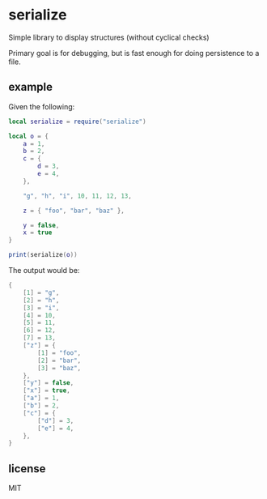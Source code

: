 # serialize 

Simple library to display structures (without
cyclical checks)

Primary goal is for debugging, but is fast enough for doing
persistence to a file.

## example

Given the following:

```lua
local serialize = require("serialize")

local o = {
	a = 1,
	b = 2,
	c = {
		d = 3,
		e = 4,
	},

	"g", "h", "i", 10, 11, 12, 13,

	z = { "foo", "bar", "baz" },

	y = false,
	x = true
}

print(serialize(o))
```

The output would be:

```lua
{
	[1] = "g", 
	[2] = "h", 
	[3] = "i", 
	[4] = 10, 
	[5] = 11, 
	[6] = 12, 
	[7] = 13, 
	["z"] = {
		[1] = "foo", 
		[2] = "bar", 
		[3] = "baz", 
	}, 
	["y"] = false, 
	["x"] = true, 
	["a"] = 1, 
	["b"] = 2, 
	["c"] = {
		["d"] = 3, 
		["e"] = 4, 
	}, 
}
```

## license

MIT

